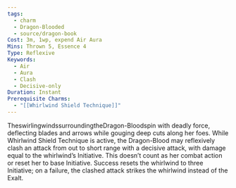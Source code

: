 ```yaml
---
tags:
  - charm
  - Dragon-Blooded
  - source/dragon-book
Cost: 3m, 1wp, expend Air Aura
Mins: Thrown 5, Essence 4
Type: Reflexive
Keywords:
  - Air
  - Aura
  - Clash
  - Decisive-only
Duration: Instant
Prerequisite Charms:
  - "[[Whirlwind Shield Technique]]"
---
```

TheswirlingwindssurroundingtheDragon-Bloodspin with deadly force, deflecting blades and arrows while gouging deep cuts along her foes. While Whirlwind Shield Technique is active, the Dragon-Blood may reflexively clash an attack from out to short range with a decisive attack, with damage equal to the whirlwind’s Initiative. This doesn’t count as her combat action or reset her to base Initiative. Success resets the whirlwind to three Initiative; on a failure, the clashed attack strikes the whirlwind instead of the Exalt.